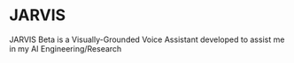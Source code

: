 # JARVIS
JARVIS Beta is a Visually-Grounded Voice Assistant developed to assist me in my AI Engineering/Research
